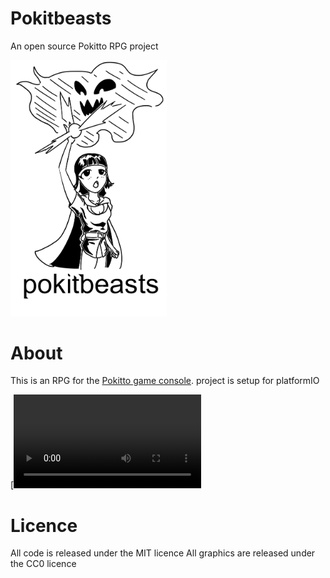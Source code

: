 # Pokitbeasts
An open source Pokitto RPG project

<img src="img/pokitbeasts.png" alt="drawing" width="250px"/>

# About
This is an RPG for the [Pokitto game console](https://www.pokitto.com/).
project is setup for platformIO 

   
[![installation video](https://www.fokdat.tk/PokittoIO-tutorial.mp4)

# Licence
All code is released under the MIT licence
All graphics are released under the CC0 licence

